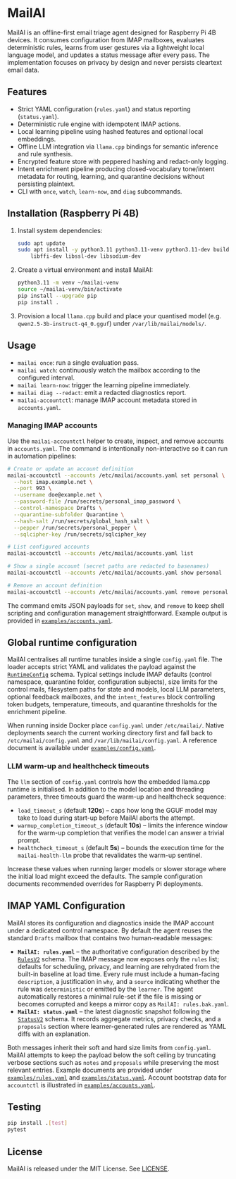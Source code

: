 # MailAI

MailAI is an offline-first email triage agent designed for Raspberry Pi 4B devices.
It consumes configuration from IMAP mailboxes, evaluates deterministic rules,
learns from user gestures via a lightweight local language model, and updates a
status message after every pass. The implementation focuses on privacy by design
and never persists cleartext email data.

## Features

- Strict YAML configuration (`rules.yaml`) and status reporting (`status.yaml`).
- Deterministic rule engine with idempotent IMAP actions.
- Local learning pipeline using hashed features and optional local embeddings.
- Offline LLM integration via `llama.cpp` bindings for semantic inference and
  rule synthesis.
- Encrypted feature store with peppered hashing and redact-only logging.
- Intent enrichment pipeline producing closed-vocabulary tone/intent metadata
  for routing, learning, and quarantine decisions without persisting plaintext.
- CLI with `once`, `watch`, `learn-now`, and `diag` subcommands.

## Installation (Raspberry Pi 4B)

1. Install system dependencies:
   ```bash
   sudo apt update
   sudo apt install -y python3.11 python3.11-venv python3.11-dev build-essential \
       libffi-dev libssl-dev libsodium-dev
   ```
2. Create a virtual environment and install MailAI:
   ```bash
   python3.11 -m venv ~/mailai-venv
   source ~/mailai-venv/bin/activate
   pip install --upgrade pip
   pip install .
   ```
3. Provision a local `llama.cpp` build and place your quantised model
   (e.g. `qwen2.5-3b-instruct-q4_0.gguf`) under `/var/lib/mailai/models/`.

## Usage

- `mailai once`: run a single evaluation pass.
- `mailai watch`: continuously watch the mailbox according to the configured
  interval.
- `mailai learn-now`: trigger the learning pipeline immediately.
- `mailai diag --redact`: emit a redacted diagnostics report.
- `mailai-accountctl`: manage IMAP account metadata stored in ``accounts.yaml``.

### Managing IMAP accounts

Use the ``mailai-accountctl`` helper to create, inspect, and remove accounts in
``accounts.yaml``. The command is intentionally non-interactive so it can run in
automation pipelines:

```bash
# Create or update an account definition
mailai-accountctl --accounts /etc/mailai/accounts.yaml set personal \
  --host imap.example.net \
  --port 993 \
  --username doe@example.net \
  --password-file /run/secrets/personal_imap_password \
  --control-namespace Drafts \
  --quarantine-subfolder Quarantine \
  --hash-salt /run/secrets/global_hash_salt \
  --pepper /run/secrets/personal_pepper \
  --sqlcipher-key /run/secrets/sqlcipher_key

# List configured accounts
mailai-accountctl --accounts /etc/mailai/accounts.yaml list

# Show a single account (secret paths are redacted to basenames)
mailai-accountctl --accounts /etc/mailai/accounts.yaml show personal

# Remove an account definition
mailai-accountctl --accounts /etc/mailai/accounts.yaml remove personal
```

The command emits JSON payloads for ``set``, ``show``, and ``remove`` to keep
shell scripting and configuration management straightforward. Example output is
provided in [`examples/accounts.yaml`](../examples/accounts.yaml).

## Global runtime configuration

MailAI centralises all runtime tunables inside a single `config.yaml` file. The
loader accepts strict YAML and validates the payload against the
[`RuntimeConfig`](mailai/src/mailai/config/schema.py) schema. Typical settings
include IMAP defaults (control namespace, quarantine folder, configuration
subjects), size limits for the control mails, filesystem paths for state and
models, local LLM parameters, optional feedback mailboxes, and the
`intent_features` block controlling token budgets, temperature, timeouts, and
quarantine thresholds for the enrichment pipeline.

When running inside Docker place `config.yaml` under `/etc/mailai/`. Native
deployments search the current working directory first and fall back to
`/etc/mailai/config.yaml` and `/var/lib/mailai/config.yaml`. A reference document
is available under [`examples/config.yaml`](../examples/config.yaml).

### LLM warm-up and healthcheck timeouts

The `llm` section of `config.yaml` controls how the embedded llama.cpp runtime is
initialised. In addition to the model location and threading parameters, three
timeouts guard the warm-up and healthcheck sequence:

- `load_timeout_s` (default **120s**) – caps how long the GGUF model may take to
  load during start-up before MailAI aborts the attempt.
- `warmup_completion_timeout_s` (default **10s**) – limits the inference window
  for the warm-up completion that verifies the model can answer a trivial
  prompt.
- `healthcheck_timeout_s` (default **5s**) – bounds the execution time for the
  `mailai-health-llm` probe that revalidates the warm-up sentinel.

Increase these values when running larger models or slower storage where the
initial load might exceed the defaults. The sample configuration documents
recommended overrides for Raspberry Pi deployments.

## IMAP YAML Configuration

MailAI stores its configuration and diagnostics inside the IMAP account under a
dedicated control namespace. By default the agent reuses the standard `Drafts`
mailbox that contains two human-readable messages:

- **`MailAI: rules.yaml`** – the authoritative configuration described by the
  [`RulesV2`](mailai/src/mailai/config/schema.py) schema. The IMAP message now
  exposes only the `rules` list; defaults for scheduling, privacy, and learning
  are rehydrated from the built-in baseline at load time. Every rule must
  include a human-facing `description`, a justification in `why`, and a `source`
  indicating whether the rule was `deterministic` or emitted by the `learner`.
  The agent automatically restores a minimal rule-set if the file is missing or
  becomes corrupted and keeps a mirror copy as `MailAI: rules.bak.yaml`.
- **`MailAI: status.yaml`** – the latest diagnostic snapshot following the
  [`StatusV2`](mailai/src/mailai/config/schema.py) schema. It records aggregate
  metrics, privacy checks, and a `proposals` section where learner-generated
  rules are rendered as YAML diffs with an explanation.

Both messages inherit their soft and hard size limits from `config.yaml`. MailAI
attempts to keep the payload below the soft ceiling by truncating verbose
sections such as `notes` and `proposals` while preserving the most relevant
entries. Example documents are provided under
[`examples/rules.yaml`](../examples/rules.yaml) and
[`examples/status.yaml`](../examples/status.yaml). Account bootstrap data for
`accountctl` is illustrated in [`examples/accounts.yaml`](../examples/accounts.yaml).

## Testing

```bash
pip install .[test]
pytest
```

## License

MailAI is released under the MIT License. See [LICENSE](LICENSE).

